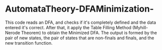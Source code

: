 # AutomataTheory-DFAMinimization-

This code reads an DFA, and checks if it's completely defined and the data entered it's correct. After that, it apply the Table Filling Method (Myhill-Nerode Theorem) to obtain the Minimized DFA. The output is formed by the pair of new states, the pair of states that are non-finals and finals, and the new transition function.
